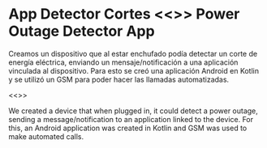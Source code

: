 # App Detector Cortes <<>> Power Outage Detector App
Creamos un dispositivo que al estar enchufado podía detectar un corte de energía eléctrica, enviando un mensaje/notificación a una aplicación vinculada al dispositivo. Para esto se creó una aplicación Android en Kotlin y se utilizó un GSM para poder hacer las llamadas automatizadas.  

<<>>

We created a device that when plugged in, it could detect a power outage, sending a message/notification to an application linked to the device. For this, an Android application was created in Kotlin and GSM was used to make automated calls.
